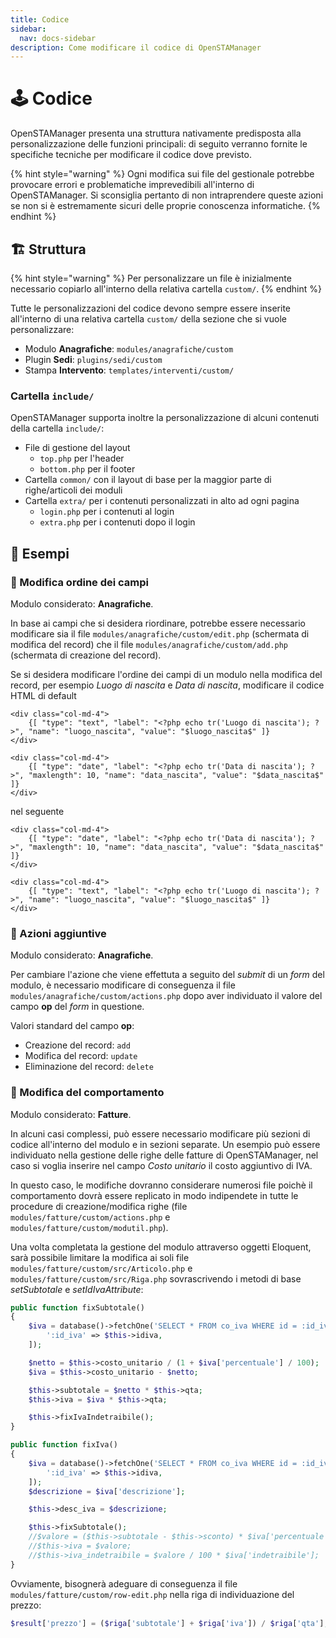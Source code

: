 ```yaml
---
title: Codice
sidebar:
  nav: docs-sidebar
description: Come modificare il codice di OpenSTAManager
---
```


# 🕹 Codice

OpenSTAManager presenta una struttura nativamente predisposta alla personalizzazione delle funzioni principali: di seguito verranno fornite le specifiche tecniche per modificare il codice dove previsto.

{% hint style="warning" %}
Ogni modifica sui file del gestionale potrebbe provocare errori e problematiche imprevedibili all'interno di OpenSTAManager. Si sconsiglia pertanto di non intraprendere queste azioni se non si è estremamente sicuri delle proprie conoscenza informatiche.
{% endhint %}

## 🏗️ Struttura

{% hint style="warning" %}
Per personalizzare un file è inizialmente necessario copiarlo all'interno della relativa cartella `custom/`.
{% endhint %}

Tutte le personalizzazioni del codice devono sempre essere inserite all'interno di una relativa cartella `custom/` della sezione che si vuole personalizzare:

* Modulo **Anagrafiche**: `modules/anagrafiche/custom`
* Plugin **Sedi**: `plugins/sedi/custom`
* Stampa **Intervento**: `templates/interventi/custom/`

### Cartella `include/`

OpenSTAManager supporta inoltre la personalizzazione di alcuni contenuti della cartella `include/`:

* File di gestione del layout
  * `top.php` per l'header
  * `bottom.php` per il footer
* Cartella `common/` con il layout di base per la maggior parte di righe/articoli dei moduli
* Cartella `extra/` per i contenuti personalizzati in alto ad ogni pagina
  * `login.php` per i contenuti al login
  * `extra.php` per i contenuti dopo il login

## 📓 Esempi

### 📓 Modifica ordine dei campi

Modulo considerato: **Anagrafiche**.

In base ai campi che si desidera riordinare, potrebbe essere necessario modificare sia il file `modules/anagrafiche/custom/edit.php` (schermata di modifica del record) che il file `modules/anagrafiche/custom/add.php` (schermata di creazione del record).

Se si desidera modificare l'ordine dei campi di un modulo nella modifica del record, per esempio _Luogo di nascita_ e _Data di nascita_, modificare il codice HTML di default

```markup
<div class="col-md-4">
    {[ "type": "text", "label": "<?php echo tr('Luogo di nascita'); ?>", "name": "luogo_nascita", "value": "$luogo_nascita$" ]}
</div>

<div class="col-md-4">
    {[ "type": "date", "label": "<?php echo tr('Data di nascita'); ?>", "maxlength": 10, "name": "data_nascita", "value": "$data_nascita$" ]}
</div>
```

nel seguente

```markup
<div class="col-md-4">
    {[ "type": "date", "label": "<?php echo tr('Data di nascita'); ?>", "maxlength": 10, "name": "data_nascita", "value": "$data_nascita$" ]}
</div>

<div class="col-md-4">
    {[ "type": "text", "label": "<?php echo tr('Luogo di nascita'); ?>", "name": "luogo_nascita", "value": "$luogo_nascita$" ]}
</div>
```

### 📓 Azioni aggiuntive

Modulo considerato: **Anagrafiche**.

Per cambiare l'azione che viene effettuta a seguito del _submit_ di un _form_ del modulo, è necessario modificare di conseguenza il file `modules/anagrafiche/custom/actions.php` dopo aver individuato il valore del campo **op** del _form_ in questione.

Valori standard del campo **op**:

* Creazione del record: `add`
* Modifica del record: `update`
* Eliminazione del record: `delete`

### 📓 Modifica del comportamento

Modulo considerato: **Fatture**.

In alcuni casi complessi, può essere necessario modificare più sezioni di codice all'interno del modulo e in sezioni separate. Un esempio può essere individuato nella gestione delle righe delle fatture di OpenSTAManager, nel caso si voglia inserire nel campo _Costo unitario_ il costo aggiuntivo di IVA.

In questo caso, le modifiche dovranno considerare numerosi file poichè il comportamento dovrà essere replicato in modo indipendete in tutte le procedure di creazione/modifica righe (file `modules/fatture/custom/actions.php` e `modules/fatture/custom/modutil.php`).

Una volta completata la gestione del modulo attraverso oggetti Eloquent, sarà possibile limitare la modifica ai soli file `modules/fatture/custom/src/Articolo.php` e `modules/fatture/custom/src/Riga.php` sovrascrivendo i metodi di base _setSubtotale_ e _setIdIvaAttribute_:

```php
public function fixSubtotale()
{
    $iva = database()->fetchOne('SELECT * FROM co_iva WHERE id = :id_iva', [
        ':id_iva' => $this->idiva,
    ]);

    $netto = $this->costo_unitario / (1 + $iva['percentuale'] / 100);
    $iva = $this->costo_unitario - $netto;

    $this->subtotale = $netto * $this->qta;
    $this->iva = $iva * $this->qta;

    $this->fixIvaIndetraibile();
}

public function fixIva()
{
    $iva = database()->fetchOne('SELECT * FROM co_iva WHERE id = :id_iva', [
        ':id_iva' => $this->idiva,
    ]);
    $descrizione = $iva['descrizione'];

    $this->desc_iva = $descrizione;

    $this->fixSubtotale();
    //$valore = ($this->subtotale - $this->sconto) * $iva['percentuale'] / 100;
    //$this->iva = $valore;
    //$this->iva_indetraibile = $valore / 100 * $iva['indetraibile'];
}
```

Ovviamente, bisognerà adeguare di conseguenza il file `modules/fatture/custom/row-edit.php` nella riga di individuazione del prezzo:

```php
$result['prezzo'] = ($riga['subtotale'] + $riga['iva']) / $riga['qta'];
```
